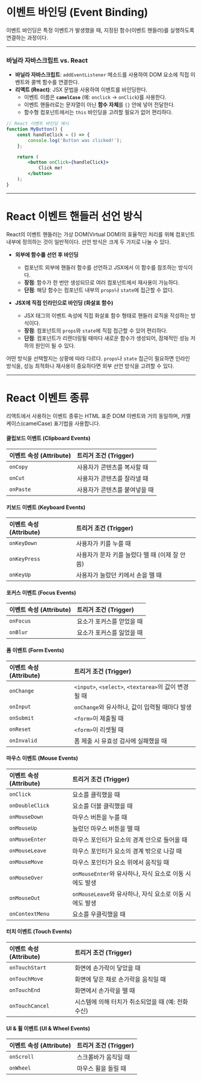 

# **이벤트 바인딩 (Event Binding)**

이벤트 바인딩은 특정 이벤트가 발생했을 때, 지정된 함수(이벤트 핸들러)를 실행하도록 연결하는 과정이다.

-----

### **바닐라 자바스크립트 vs. React**

  * **바닐라 자바스크립트**: `addEventListener` 메소드를 사용하여 DOM 요소에 직접 이벤트와 콜백 함수를 연결한다.
  * **리액트 (React)**: JSX 문법을 사용하여 이벤트를 바인딩한다.
      * 이벤트 이름은 **`camelCase`** (예: `onclick` -\> `onClick`)를 사용한다.
      * 이벤트 핸들러로는 문자열이 아닌 **함수 자체**를 `{}` 안에 넣어 전달한다.
      * 함수형 컴포넌트에서는 `this` 바인딩을 고려할 필요가 없어 편리하다.

<!-- end list -->

```jsx
// React 이벤트 바인딩 예시
function MyButton() {
    const handleClick = () => {
        console.log('Button was clicked!');
    };

    return (
        <button onClick={handleClick}> 
            Click me!
        </button>
    );
}
```

-----

# **React 이벤트 핸들러 선언 방식**

React의 이벤트 핸들러는 가상 DOM(Virtual DOM)의 효율적인 처리를 위해 컴포넌트 내부에 정의하는 것이 일반적이다. 선언 방식은 크게 두 가지로 나눌 수 있다.

  * **외부에 함수를 선언 후 바인딩**

      * 컴포넌트 외부에 핸들러 함수를 선언하고 JSX에서 이 함수를 참조하는 방식이다.
      * **장점**: 함수가 한 번만 생성되므로 여러 컴포넌트에서 재사용이 가능하다.
      * **단점**: 해당 함수는 컴포넌트 내부의 `props`나 `state`에 접근할 수 없다.

  * **JSX에 직접 인라인으로 바인딩 (화살표 함수)**

      * JSX 태그의 이벤트 속성에 직접 화살표 함수 형태로 핸들러 로직을 작성하는 방식이다.
      * **장점**: 컴포넌트의 `props`와 `state`에 직접 접근할 수 있어 편리하다.
      * **단점**: 컴포넌트가 리렌더링될 때마다 새로운 함수가 생성되어, 잠재적인 성능 저하의 원인이 될 수 있다.

어떤 방식을 선택할지는 상황에 따라 다르다. `props`나 `state` 접근이 필요하면 인라인 방식을, 성능 최적화나 재사용이 중요하다면 외부 선언 방식을 고려할 수 있다.

-----

# **React 이벤트 종류**

리액트에서 사용하는 이벤트 종류는 HTML 표준 DOM 이벤트와 거의 동일하며, 카멜 케이스(camelCase) 표기법을 사용합니다.

#### **클립보드 이벤트 (Clipboard Events)**

| 이벤트 속성 (Attribute) | 트리거 조건 (Trigger)         |
| :---------------------- | :---------------------------- |
| `onCopy`                | 사용자가 콘텐츠를 복사할 때   |
| `onCut`                 | 사용자가 콘텐츠를 잘라낼 때   |
| `onPaste`               | 사용자가 콘텐츠를 붙여넣을 때 |

#### **키보드 이벤트 (Keyboard Events)**

| 이벤트 속성 (Attribute) | 트리거 조건 (Trigger)                     |
| :---------------------- | :---------------------------------------- |
| `onKeyDown`             | 사용자가 키를 누를 때                     |
| `onKeyPress`            | 사용자가 문자 키를 눌렀다 뗄 때 (이제 잘 안 씀) |
| `onKeyUp`               | 사용자가 눌렀던 키에서 손을 뗄 때         |

#### **포커스 이벤트 (Focus Events)**

| 이벤트 속성 (Attribute) | 트리거 조건 (Trigger)     |
| :---------------------- | :------------------------ |
| `onFocus`               | 요소가 포커스를 얻었을 때 |
| `onBlur`                | 요소가 포커스를 잃었을 때 |

#### **폼 이벤트 (Form Events)**

| 이벤트 속성 (Attribute) | 트리거 조건 (Trigger)                                |
| :---------------------- | :--------------------------------------------------- |
| `onChange`              | `<input>`, `<select>`, `<textarea>`의 값이 변경될 때 |
| `onInput`               | `onChange`와 유사하나, 값이 입력될 때마다 발생       |
| `onSubmit`              | `<form>`이 제출될 때                                 |
| `onReset`               | `<form>`이 리셋될 때                                 |
| `onInvalid`             | 폼 제출 시 유효성 검사에 실패했을 때                 |

#### **마우스 이벤트 (Mouse Events)**

| 이벤트 속성 (Attribute) | 트리거 조건 (Trigger)                                  |
| :----------------------- | :----------------------------------------------------- |
| `onClick`                | 요소를 클릭했을 때                                     |
| `onDoubleClick`          | 요소를 더블 클릭했을 때                                |
| `onMouseDown`            | 마우스 버튼을 누를 때                                  |
| `onMouseUp`              | 눌렀던 마우스 버튼을 뗄 때                             |
| `onMouseEnter`           | 마우스 포인터가 요소의 경계 안으로 들어올 때           |
| `onMouseLeave`           | 마우스 포인터가 요소의 경계 밖으로 나갈 때             |
| `onMouseMove`            | 마우스 포인터가 요소 위에서 움직일 때                  |
| `onMouseOver`            | `onMouseEnter`와 유사하나, 자식 요소로 이동 시에도 발생 |
| `onMouseOut`             | `onMouseLeave`와 유사하나, 자식 요소로 이동 시에도 발생 |
| `onContextMenu`          | 요소를 우클릭했을 때                                   |

#### **터치 이벤트 (Touch Events)**

| 이벤트 속성 (Attribute) | 트리거 조건 (Trigger)                              |
| :---------------------- | :------------------------------------------------- |
| `onTouchStart`          | 화면에 손가락이 닿았을 때                          |
| `onTouchMove`           | 화면에 닿은 채로 손가락을 움직일 때                |
| `onTouchEnd`            | 화면에서 손가락을 뗄 때                            |
| `onTouchCancel`         | 시스템에 의해 터치가 취소되었을 때 (예: 전화 수신) |

#### **UI & 휠 이벤트 (UI & Wheel Events)**

| 이벤트 속성 (Attribute) | 트리거 조건 (Trigger) |
| :---------------------- | :-------------------- |
| `onScroll`              | 스크롤바가 움직일 때  |
| `onWheel`               | 마우스 휠을 돌릴 때   |